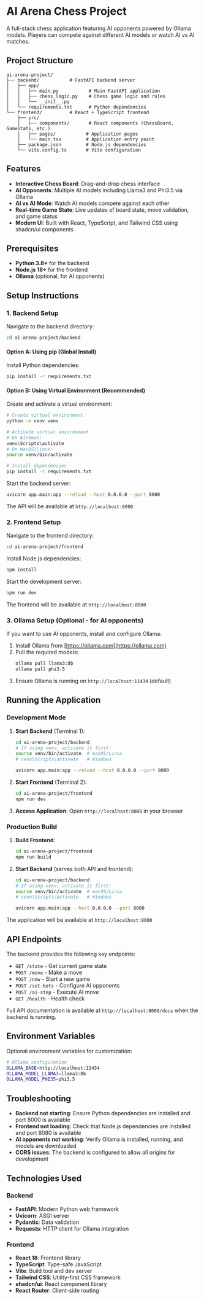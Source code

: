 # AI Arena Chess Project

A full-stack chess application featuring AI opponents powered by Ollama models. Players can compete against different AI models or watch AI vs AI matches.

## Project Structure

```
ai-arena-project/
├── backend/           # FastAPI backend server
│   ├── app/
│   │   ├── main.py           # Main FastAPI application
│   │   ├── chess_logic.py    # Chess game logic and rules
│   │   └── __init__.py
│   └── requirements.txt      # Python dependencies
└── frontend/          # React + TypeScript frontend
    ├── src/
    │   ├── components/       # React components (ChessBoard, GameStats, etc.)
    │   ├── pages/           # Application pages
    │   └── main.tsx         # Application entry point
    ├── package.json         # Node.js dependencies
    └── vite.config.ts       # Vite configuration
```

## Features

- **Interactive Chess Board**: Drag-and-drop chess interface
- **AI Opponents**: Multiple AI models including Llama3 and Phi3.5 via Ollama
- **AI vs AI Mode**: Watch AI models compete against each other
- **Real-time Game State**: Live updates of board state, move validation, and game status
- **Modern UI**: Built with React, TypeScript, and Tailwind CSS using shadcn/ui components

## Prerequisites

- **Python 3.8+** for the backend
- **Node.js 18+** for the frontend
- **Ollama** (optional, for AI opponents)

## Setup Instructions

### 1. Backend Setup

Navigate to the backend directory:
```bash
cd ai-arena-project/backend
```

#### Option A: Using pip (Global Install)
Install Python dependencies:
```bash
pip install -r requirements.txt
```

#### Option B: Using Virtual Environment (Recommended)
Create and activate a virtual environment:
```bash
# Create virtual environment
python -m venv venv

# Activate virtual environment
# On Windows:
venv\Scripts\activate
# On macOS/Linux:
source venv/bin/activate

# Install dependencies
pip install -r requirements.txt
```

Start the backend server:

```bash
uvicorn app.main:app --reload --host 0.0.0.0 --port 8000
```

The API will be available at `http://localhost:8000`

### 2. Frontend Setup

Navigate to the frontend directory:
```bash
cd ai-arena-project/frontend
```

Install Node.js dependencies:
```bash
npm install
```

Start the development server:
```bash
npm run dev
```

The frontend will be available at `http://localhost:8080`

### 3. Ollama Setup (Optional - for AI opponents)

If you want to use AI opponents, install and configure Ollama:

1. Install Ollama from [https://ollama.com](https://ollama.com)
2. Pull the required models:
   ```bash
   ollama pull llama3:8b
   ollama pull phi3.5
   ```
3. Ensure Ollama is running on `http://localhost:11434` (default)

## Running the Application

### Development Mode

1. **Start Backend** (Terminal 1):
   ```bash
   cd ai-arena-project/backend
   # If using venv, activate it first:
   source venv/bin/activate  # macOS/Linux
   # venv\Scripts\activate   # Windows
   
   uvicorn app.main:app --reload --host 0.0.0.0 --port 8000
   ```

2. **Start Frontend** (Terminal 2):
   ```bash
   cd ai-arena-project/frontend
   npm run dev
   ```

3. **Access Application**: Open `http://localhost:8080` in your browser

### Production Build

1. **Build Frontend**:
   ```bash
   cd ai-arena-project/frontend
   npm run build
   ```

2. **Start Backend** (serves both API and frontend):
   ```bash
   cd ai-arena-project/backend
   # If using venv, activate it first:
   source venv/bin/activate  # macOS/Linux
   # venv\Scripts\activate   # Windows
   
   uvicorn app.main:app --host 0.0.0.0 --port 8000
   ```

The application will be available at `http://localhost:8000`

## API Endpoints

The backend provides the following key endpoints:

- `GET /state` - Get current game state
- `POST /move` - Make a move
- `POST /new` - Start a new game
- `POST /set-bots` - Configure AI opponents
- `POST /ai-step` - Execute AI move
- `GET /health` - Health check

Full API documentation is available at `http://localhost:8000/docs` when the backend is running.

## Environment Variables

Optional environment variables for customization:

```bash
# Ollama configuration
OLLAMA_BASE=http://localhost:11434
OLLAMA_MODEL_LLAMA3=llama3:8b
OLLAMA_MODEL_PHI35=phi3.5
```

## Troubleshooting

- **Backend not starting**: Ensure Python dependencies are installed and port 8000 is available
- **Frontend not loading**: Check that Node.js dependencies are installed and port 8080 is available
- **AI opponents not working**: Verify Ollama is installed, running, and models are downloaded
- **CORS issues**: The backend is configured to allow all origins for development

## Technologies Used

### Backend
- **FastAPI**: Modern Python web framework
- **Uvicorn**: ASGI server
- **Pydantic**: Data validation
- **Requests**: HTTP client for Ollama integration

### Frontend
- **React 18**: Frontend library
- **TypeScript**: Type-safe JavaScript
- **Vite**: Build tool and dev server
- **Tailwind CSS**: Utility-first CSS framework
- **shadcn/ui**: React component library
- **React Router**: Client-side routing